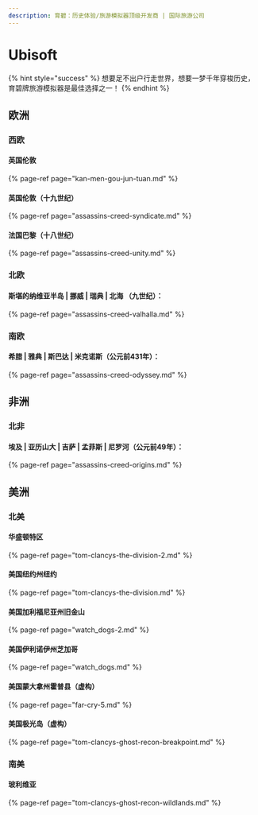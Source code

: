 ```yaml
---
description: 育碧：历史体验/旅游模拟器顶级开发商 | 国际旅游公司
---
```


# Ubisoft

{% hint style="success" %}
想要足不出户行走世界，想要一梦千年穿梭历史，育碧牌旅游模拟器是最佳选择之一！
{% endhint %}

## 欧洲

### 西欧

#### 英国伦敦

{% page-ref page="kan-men-gou-jun-tuan.md" %}

#### 英国伦敦（十九世纪）

{% page-ref page="assassins-creed-syndicate.md" %}

#### 法国巴黎（十八世纪）

{% page-ref page="assassins-creed-unity.md" %}

### 北欧

####  斯堪的纳维亚半岛 \| 挪威 \| 瑞典 \| 北海 （九世纪）：

{% page-ref page="assassins-creed-valhalla.md" %}

### 南欧

#### 希腊 \| 雅典 \| 斯巴达 \| 米克诺斯（公元前431年）：

{% page-ref page="assassins-creed-odyssey.md" %}

## 非洲

### 北非

#### 埃及 \| 亚历山大 \| 吉萨 \| 孟菲斯 \| 尼罗河（公元前49年）：

{% page-ref page="assassins-creed-origins.md" %}

## 美洲

### 北美

#### 华盛顿特区

{% page-ref page="tom-clancys-the-division-2.md" %}

####  美国纽约州纽约

{% page-ref page="tom-clancys-the-division.md" %}

#### 美国加利福尼亚州旧金山

{% page-ref page="watch\_dogs-2.md" %}

#### 美国伊利诺伊州芝加哥

{% page-ref page="watch\_dogs.md" %}

#### 美国蒙大拿州霍普县（虚构）

{% page-ref page="far-cry-5.md" %}

#### 美国极光岛（虚构）

{% page-ref page="tom-clancys-ghost-recon-breakpoint.md" %}

### 南美

#### 玻利维亚

{% page-ref page="tom-clancys-ghost-recon-wildlands.md" %}






